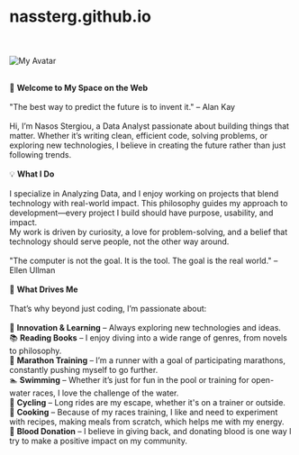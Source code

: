 # nassterg.github.io
<br><br>
<img src="{{ site.avatar }}" alt="My Avatar" class="avatar">
<br><br>

👋 <b>Welcome to My Space on the Web</b>
<br><br>
"The best way to predict the future is to invent it." – Alan Kay<br><br>
Hi, I’m Nasos Stergiou, a Data Analyst passionate about building things that matter. Whether it’s writing clean, efficient code, solving problems, or exploring new technologies, I believe in creating the future rather than just following trends.
<br><br>
💡 <b>What I Do</b>
<br><br>
I specialize in Analyzing Data, and I enjoy working on projects that blend technology with real-world impact. This philosophy guides my approach to development—every project I build should have purpose, usability, and impact.<br>
 My work is driven by curiosity, a love for problem-solving, and a belief that technology should serve people, not the other way around.<br><br>
"The computer is not the goal. It is the tool. The goal is the real world." – Ellen Ullman
<br><br>
🎯 <b>What Drives Me</b>
<br><br>
That’s why beyond just coding, I’m passionate about:
<br><br>
🚀 <b>Innovation & Learning</b> – Always exploring new technologies and ideas.<br>
📚 <b>Reading Books</b> – I enjoy diving into a wide range of genres, from novels to philosophy.<br>
🏃 <b>Marathon Training</b> – I’m a runner with a goal of participating marathons, constantly pushing myself to go further.<br>
🏊 <b>Swimming</b> – Whether it’s just for fun in the pool or training for open-water races, I love the challenge of the water.<br>
🚴 <b>Cycling</b> – Long rides are my escape, whether it's on a trainer or outside.<br>
🍳 <b>Cooking</b> – Because of my races training, I like and need to experiment with recipes, making meals from scratch, which helps me with my energy.<br>
💉 <b>Blood Donation</b> – I believe in giving back, and donating blood is one way I try to make a positive impact on my community.

